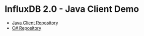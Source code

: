 # InfluxDB 2.0 - Java Client Demo

* [Java Client Repository](https://github.com/bonitoo-io/influxdata-platform-java)
* [C# Repository](https://github.com/bonitoo-io/flux-csharp)

